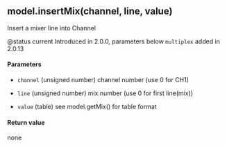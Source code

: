 <!-- This file was generated by the script. Do not edit it, any changes will be lost! -->

## model.insertMix(channel, line, value)



Insert a mixer line into Channel

@status current Introduced in 2.0.0, parameters below `multiplex` added in 2.0.13


#### Parameters

* `channel` (unsigned number) channel number (use 0 for CH1)

* `line` (unsigned number) mix number (use 0 for first line(mix))

* `value` (table) see model.getMix() for table format



#### Return value

none

